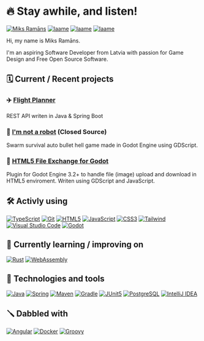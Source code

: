 # 🔥 Stay awhile, and listen!

[![Miks Ramāns](https://img.shields.io/badge/Miks_Ramāns-0A66C2?style=for-the-badge&logo=linkedin&logoColor=white)](https://www.linkedin.com/in/miksramans)
[![laame](https://img.shields.io/badge/laame-FA5C5C?style=for-the-badge&logo=itchdotio&logoColor=white)](https://laame.itch.io)
[![laame](https://img.shields.io/badge/laame-1DA1F2?style=for-the-badge&logo=twitter&logoColor=white)](https://twitter.com/laame)
[![laame](https://img.shields.io/badge/laame-9146FF?style=for-the-badge&logo=twitch&logoColor=white)](https://www.twitch.tv/laame)

Hi, my name is Miks Ramāns.

I'm an aspiring Software Developer from Latvia with passion for Game Design and Free Open Source Software.


## 🗓️ Current / Recent projects

### ✈️ [Flight Planner](https://github.com/Pukkah/flight-planner)
REST API writen in Java & Spring Boot

### 🤖 [I'm not a robot](https://laame.itch.io/i-am-not-a-robot) (Closed Source)
Swarm survival auto bullet hell game made in Godot Engine using GDScript.

### 📂 [HTML5 File Exchange for Godot](https://github.com/Pukkah/HTML5-File-Exchange-for-Godot)
Plugin for Godot Engine 3.2+ to handle file (image) upload and download in HTML5 enviroment.
Writen using GDScript and JavaScript.

## 🛠 Activly using

[![TypeScript](https://img.shields.io/badge/_TypeScript-1c1c1c?logo=typescript&logoColor=3178C6)](#-activly-using)
[![Git](https://img.shields.io/badge/_Git-1c1c1c?logo=git&logoColor=F05032)](#-activly-using)
[![HTML5](https://img.shields.io/badge/HTML5-1c1c1c?logo=html5&logoColor=E34F26)](#-activly-using)
[![JavaScript](https://img.shields.io/badge/JavaScript-1c1c1c?logo=javascript&logoColor=F7DF1E)](#-activly-using)
[![CSS3](https://img.shields.io/badge/CSS3-1c1c1c?logo=css3&logoColor=1572B6)](#-activly-using)
[![Tailwind](https://img.shields.io/badge/Tailwind-1c1c1c?logo=tailwindcss&logoColor=06B6D4)](#-activly-using)
[![Visual Studio Code](https://img.shields.io/badge/Visual_Studio_Code-1c1c1c?logo=visualstudiocode&logoColor=007ACC)](#-activly-using)
[![Godot](https://img.shields.io/badge/_Godot_Engine-1c1c1c?logo=godotengine&logoColor=478CBF)](#-activly-using)

## 📖 Currently learning / improving on

[![Rust](https://img.shields.io/badge/Rust-1c1c1c?logo=Rust&logoColor=f74c00)](#-currently-learning--improving-on)
[![WebAssembly](https://img.shields.io/badge/WebAssembly-1c1c1c?logo=WebAssembly&logoColor=654FF0)](#-currently-learning--improving-on)

## 🧰 Technologies and tools

[![Java](https://img.shields.io/badge/_Java-1c1c1c?logo=OpenJDK&logoColor=FFFFFF)](#-technologies-and-tools)
[![Spring](https://img.shields.io/badge/_Spring-1c1c1c?logo=spring&logoColor=6DB33F)](#-technologies-and-tools)
[![Maven](https://img.shields.io/badge/_Maven-1c1c1c?logo=apachemaven&logoColor=C71A36)](#-technologies-and-tools)
[![Gradle](https://img.shields.io/badge/_Gradle-1c1c1c?logo=gradle&logoColor=02303A)](#-technologies-and-tools)
[![JUnit5](https://img.shields.io/badge/JUnit5-1c1c1c?logo=junit5&logoColor=25A162)](#-technologies-and-tools)
[![PostgreSQL](https://img.shields.io/badge/PostgreSQL-1c1c1c?logo=postgresql&logoColor=4169E1)](#-technologies-and-tools)
[![IntelliJ IDEA](https://img.shields.io/badge/_IntelliJ_IDEA-1c1c1c?logo=intellijidea&logoColor=white)](#-technologies-and-tools)

## 🪛 Dabbled with

[![Angular](https://img.shields.io/badge/Angular-1c1c1c?logo=angular&logoColor=DD0031)](#-dabbled-with)
[![Docker](https://img.shields.io/badge/Docker-1c1c1c?logo=docker&logoColor=2496ED)](#-dabbled-with)
[![Groovy](https://img.shields.io/badge/Groovy-1c1c1c?logo=apachegroovy&logoColor=4298B8)](#-dabbled-with)
